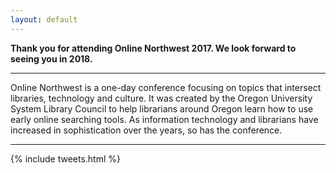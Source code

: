```yaml
---
layout: default
---
```


**Thank you for attending Online Northwest 2017.  We look forward to seeing you in 2018.**

- - - 

Online Northwest is a one-day conference focusing on topics that intersect libraries, technology and culture. It was created by the Oregon University System Library Council to help librarians around Oregon learn how to use early online searching tools. As information technology and librarians have increased in sophistication over the years, so has the conference. 

- - -

{% include tweets.html %}